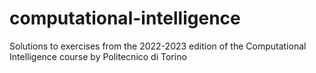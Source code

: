 # computational-intelligence
Solutions to exercises from the 2022-2023 edition of the Computational Intelligence course by Politecnico di Torino
